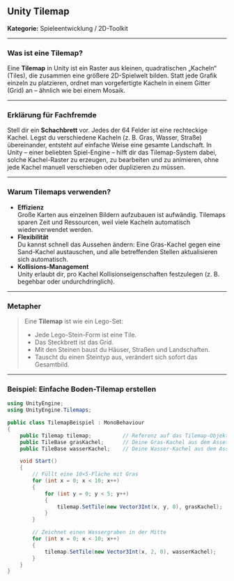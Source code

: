 ## Unity Tilemap

**Kategorie:** Spieleentwicklung / 2D-Toolkit

---

### Was ist eine Tilemap?

Eine **Tilemap** in Unity ist ein Raster aus kleinen, quadratischen „Kacheln“ (Tiles), die zusammen eine größere 2D-Spielwelt bilden. Statt jede Grafik einzeln zu platzieren, ordnet man vorgefertigte Kacheln in einem Gitter (Grid) an – ähnlich wie bei einem Mosaik.

---

### Erklärung für Fachfremde

Stell dir ein **Schachbrett** vor. Jedes der 64 Felder ist eine rechteckige Kachel. Legst du verschiedene Kacheln (z. B. Gras, Wasser, Straße) übereinander, entsteht auf einfache Weise eine gesamte Landschaft. In Unity – einer beliebten Spiel-Engine – hilft dir das Tilemap-System dabei, solche Kachel-Raster zu erzeugen, zu bearbeiten und zu animieren, ohne jede Kachel manuell verschieben oder duplizieren zu müssen.

---

### Warum Tilemaps verwenden?

- **Effizienz**  
  Große Karten aus einzelnen Bildern aufzubauen ist aufwändig. Tilemaps sparen Zeit und Ressourcen, weil viele Kacheln automatisch wiederverwendet werden.
- **Flexibilität**  
  Du kannst schnell das Aussehen ändern: Eine Gras-Kachel gegen eine Sand-Kachel austauschen, und alle betreffenden Stellen aktualisieren sich automatisch.
- **Kollisions-Management**  
  Unity erlaubt dir, pro Kachel Kollisionseigenschaften festzulegen (z. B. begehbar oder undurchdringlich).

---

### Metapher

> Eine **Tilemap** ist wie ein Lego-Set:  
> - Jede Lego-Stein-Form ist eine Tile.  
> - Das Steckbrett ist das Grid.  
> - Mit den Steinen baust du Häuser, Straßen und Landschaften.  
> - Tauscht du einen Steintyp aus, verändert sich sofort das Gesamtbild.

---

### Beispiel: Einfache Boden-Tilemap erstellen

```csharp
using UnityEngine;
using UnityEngine.Tilemaps;

public class TilemapBeispiel : MonoBehaviour
{
    public Tilemap tilemap;          // Referenz auf das Tilemap-Objekt
    public TileBase grasKachel;      // Deine Gras-Kachel aus dem Assets-Ordner
    public TileBase wasserKachel;    // Deine Wasser-Kachel aus dem Assets-Ordner

    void Start()
    {
        // Füllt eine 10×5-Fläche mit Gras
        for (int x = 0; x < 10; x++)
        {
            for (int y = 0; y < 5; y++)
            {
                tilemap.SetTile(new Vector3Int(x, y, 0), grasKachel);
            }
        }

        // Zeichnet einen Wassergraben in der Mitte
        for (int x = 0; x < 10; x++)
        {
            tilemap.SetTile(new Vector3Int(x, 2, 0), wasserKachel);
        }
    }
}
